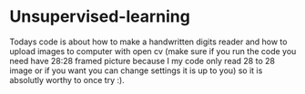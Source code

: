 # Unsupervised-learning
Todays code is about how to make a handwritten digits reader and how to upload images to computer with open cv (make sure if you run the code you need have 28:28 framed picture because I my code only read 28 to 28 image or if you want you can change settings it is up to you)  so it is absolutly worthy to once try :).

